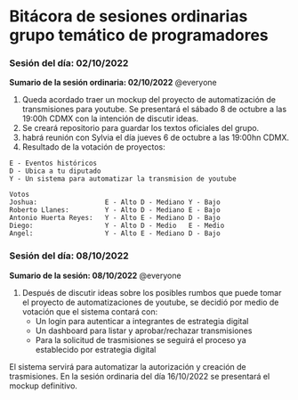# Bitácora de sesiones ordinarias grupo temático de programadores

### Sesión del día: 02/10/2022
**Sumario de la sesión ordinaria: 02/10/2022** @everyone 
1. Queda acordado traer un mockup del proyecto de automatización de transmisiones para youtube. Se presentará el sábado 8 de octubre a las 19:00h CDMX con la intención de discutir ideas.
2. Se creará repositorio para guardar los textos oficiales del grupo.
3. habrá reunión con Sylvia el día jueves 6 de octubre a las 19:00hn CDMX.
4. Resultado de la votación de proyectos:
```
E - Eventos históricos 
D - Ubica a tu diputado 
Y - Un sistema para automatizar la transmision de youtube

Votos
Joshua:                 E - Alto D - Mediano Y - Bajo
Roberto Llanes:         Y - Alto D - Mediano E - Bajo
Antonio Huerta Reyes:   Y - Alto E - Mediano D - Bajo
Diego:                  Y - Alto D - Medio   E - Medio
Angel:                  Y - Alto E - Mediano D - Bajo
```

### Sesión del día: 08/10/2022
**Sumario de la sesión: 08/10/2022** @everyone 
1. Después de discutir ideas sobre los posibles rumbos que puede tomar el proyecto de automatizaciones de youtube, se decidió por medio de votación que el sistema contará con:
    - Un login para autenticar a integrantes de estrategia digital
    - Un dashboard para listar y aprobar/rechazar transmisiones
    - Para la solicitud de trasmisiones se seguirá el proceso ya establecido por estrategia digital

El sistema servirá para automatizar la autorización y creación de trasmisiones. En la sesión ordinaria del día 16/10/2022 se presentará el mockup definitivo.